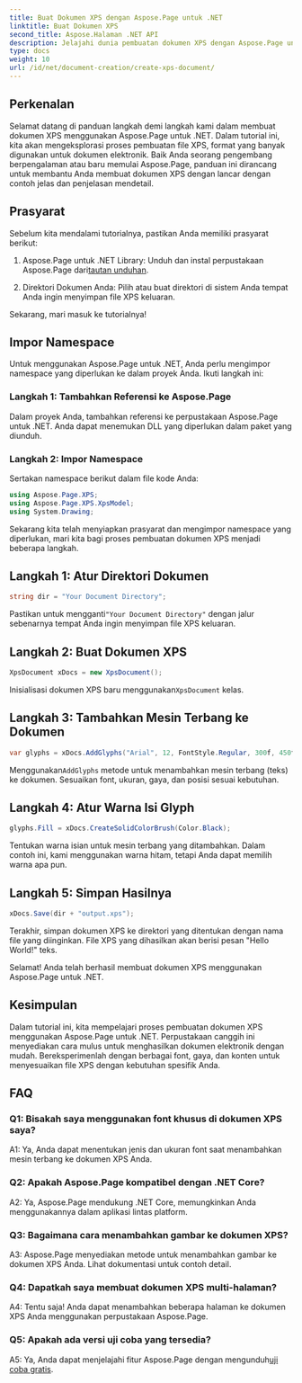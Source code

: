 ```yaml
---
title: Buat Dokumen XPS dengan Aspose.Page untuk .NET
linktitle: Buat Dokumen XPS
second_title: Aspose.Halaman .NET API
description: Jelajahi dunia pembuatan dokumen XPS dengan Aspose.Page untuk .NET. Ikuti panduan langkah demi langkah kami untuk membuat dokumen elektronik dengan mudah.
type: docs
weight: 10
url: /id/net/document-creation/create-xps-document/
---
```

## Perkenalan

Selamat datang di panduan langkah demi langkah kami dalam membuat dokumen XPS menggunakan Aspose.Page untuk .NET. Dalam tutorial ini, kita akan mengeksplorasi proses pembuatan file XPS, format yang banyak digunakan untuk dokumen elektronik. Baik Anda seorang pengembang berpengalaman atau baru memulai Aspose.Page, panduan ini dirancang untuk membantu Anda membuat dokumen XPS dengan lancar dengan contoh jelas dan penjelasan mendetail.

## Prasyarat

Sebelum kita mendalami tutorialnya, pastikan Anda memiliki prasyarat berikut:

1.  Aspose.Page untuk .NET Library: Unduh dan instal perpustakaan Aspose.Page dari[tautan unduhan](https://releases.aspose.com/page/net/).

2. Direktori Dokumen Anda: Pilih atau buat direktori di sistem Anda tempat Anda ingin menyimpan file XPS keluaran.

Sekarang, mari masuk ke tutorialnya!

## Impor Namespace

Untuk menggunakan Aspose.Page untuk .NET, Anda perlu mengimpor namespace yang diperlukan ke dalam proyek Anda. Ikuti langkah ini:

### Langkah 1: Tambahkan Referensi ke Aspose.Page

Dalam proyek Anda, tambahkan referensi ke perpustakaan Aspose.Page untuk .NET. Anda dapat menemukan DLL yang diperlukan dalam paket yang diunduh.

### Langkah 2: Impor Namespace

Sertakan namespace berikut dalam file kode Anda:

```csharp
using Aspose.Page.XPS;
using Aspose.Page.XPS.XpsModel;
using System.Drawing;
```

Sekarang kita telah menyiapkan prasyarat dan mengimpor namespace yang diperlukan, mari kita bagi proses pembuatan dokumen XPS menjadi beberapa langkah.

## Langkah 1: Atur Direktori Dokumen

```csharp
string dir = "Your Document Directory";
```

 Pastikan untuk mengganti`"Your Document Directory"` dengan jalur sebenarnya tempat Anda ingin menyimpan file XPS keluaran.

## Langkah 2: Buat Dokumen XPS

```csharp
XpsDocument xDocs = new XpsDocument();
```

 Inisialisasi dokumen XPS baru menggunakan`XpsDocument` kelas.

## Langkah 3: Tambahkan Mesin Terbang ke Dokumen

```csharp
var glyphs = xDocs.AddGlyphs("Arial", 12, FontStyle.Regular, 300f, 450f, "Hello World!");
```

 Menggunakan`AddGlyphs` metode untuk menambahkan mesin terbang (teks) ke dokumen. Sesuaikan font, ukuran, gaya, dan posisi sesuai kebutuhan.

## Langkah 4: Atur Warna Isi Glyph

```csharp
glyphs.Fill = xDocs.CreateSolidColorBrush(Color.Black);
```

Tentukan warna isian untuk mesin terbang yang ditambahkan. Dalam contoh ini, kami menggunakan warna hitam, tetapi Anda dapat memilih warna apa pun.

## Langkah 5: Simpan Hasilnya

```csharp
xDocs.Save(dir + "output.xps");
```

Terakhir, simpan dokumen XPS ke direktori yang ditentukan dengan nama file yang diinginkan. File XPS yang dihasilkan akan berisi pesan "Hello World!" teks.

Selamat! Anda telah berhasil membuat dokumen XPS menggunakan Aspose.Page untuk .NET.

## Kesimpulan

Dalam tutorial ini, kita mempelajari proses pembuatan dokumen XPS menggunakan Aspose.Page untuk .NET. Perpustakaan canggih ini menyediakan cara mulus untuk menghasilkan dokumen elektronik dengan mudah. Bereksperimenlah dengan berbagai font, gaya, dan konten untuk menyesuaikan file XPS dengan kebutuhan spesifik Anda.

## FAQ

### Q1: Bisakah saya menggunakan font khusus di dokumen XPS saya?

A1: Ya, Anda dapat menentukan jenis dan ukuran font saat menambahkan mesin terbang ke dokumen XPS Anda.

### Q2: Apakah Aspose.Page kompatibel dengan .NET Core?

A2: Ya, Aspose.Page mendukung .NET Core, memungkinkan Anda menggunakannya dalam aplikasi lintas platform.

### Q3: Bagaimana cara menambahkan gambar ke dokumen XPS?

A3: Aspose.Page menyediakan metode untuk menambahkan gambar ke dokumen XPS Anda. Lihat dokumentasi untuk contoh detail.

### Q4: Dapatkah saya membuat dokumen XPS multi-halaman?

A4: Tentu saja! Anda dapat menambahkan beberapa halaman ke dokumen XPS Anda menggunakan perpustakaan Aspose.Page.

### Q5: Apakah ada versi uji coba yang tersedia?

 A5: Ya, Anda dapat menjelajahi fitur Aspose.Page dengan mengunduh[uji coba gratis](https://releases.aspose.com/).
